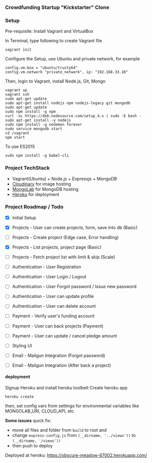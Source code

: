 ### Crowdfunding Startup "Kickstarter" Clone

### Setup
Pre-requisite: Install Vagrant and VirtualBox

In Terminal, type following to create Vagrant file
```
vagrant init
```
Configure the Setup, use Ubuntu and private network, for example
```
config.vm.box = "ubuntu/trusty64"
config.vm.network "private_network", ip: "192.168.33.10"
```

Then, login to Vagrant, install Node.js, Git, Mongo
```
vagrant up
vagrant ssh
sudo apt-get update
sudo apt-get install nodejs npm nodejs-legacy git mongodb
sudo apt-get update
sudo npm install -g npm
curl -sL https://deb.nodesource.com/setup_4.x | sudo -E bash -
sudo apt-get install -y nodejs
sudo npm install -g nodemon forever
sudo service mongodb start
cd /vagrant
npm start
```

To use ES2015
```
sudo npm install -g babel-cli
```

### Project TechStack
- Vagrant(Ubuntu) + Node.js + Expressjs + MongoDB
- [Cloudinary](http://cloudinary.com/documentation/node_integration#getting_started_guide) for image hosting
- [MongoLab](https://mlab.com/) for MongoDB hosting
- [Heroku](https://www.heroku.com/) for deployment

### Project Roadmap / Todo

- [X] Initial Setup
- [X] Projects - User can create projects, form, save into db (Basic)
- [ ] Projects - Create project (Edge case, Error handling)
- [X] Projects - List projects, project page (Basic)
- [ ] Projects - Fetch project list with limit & skip (Scale)

- [ ] Authentication - User Registration
- [ ] Authentication - User Login / Logout
- [ ] Authentication - User Forgot password / Issue new password
- [ ] Authentication - User can update profile
- [ ] Authentication - User can delete account

- [ ] Payment - Verify user's funding account
- [ ] Payment - User can back projects (Payment)
- [ ] Payment - User can update / cancel pledge amount

- [ ] Styling UI

- [ ] Email - Mailgun Integration (Forgot password)
- [ ] Email - Mailgun Integration (After back a project)


#### deployment

Signup Heroku and install heroku toolbelt
Create heroku app
```
heroku create
```
then, set config vars from settings for environmental variables
like MONGOLAB_URI, CLOUD_API, etc

**Some issues** quick fix:
- move all files and folder from `build` to root and
- change `express-config.js` from `(__dirname, '../views'))` to `(__dirname, '/views'))`
- then push to deploy

Deployed at heroku: https://obscure-meadow-67002.herokuapp.com/
